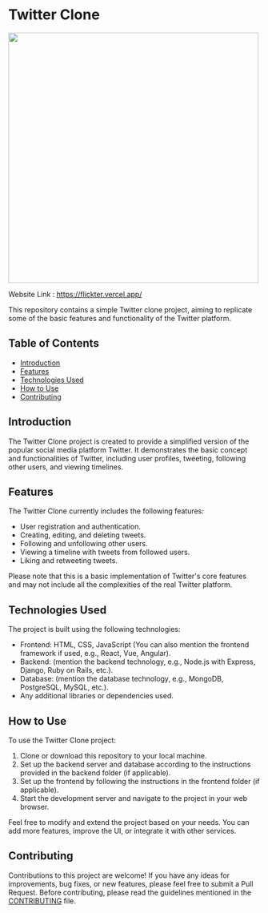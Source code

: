 # Twitter Clone

<img src='https://github.com/olcayhan/twitter-clone/assets/71206063/fb7ec9fb-93c4-416a-bf79-c4fd8477c8d7' width='500px'/>

Website Link : https://flickter.vercel.app/

This repository contains a simple Twitter clone project, aiming to replicate some of the basic features and functionality of the Twitter platform.

## Table of Contents

- [Introduction](#introduction)
- [Features](#features)
- [Technologies Used](#technologies-used)
- [How to Use](#how-to-use)
- [Contributing](#contributing)


## Introduction

The Twitter Clone project is created to provide a simplified version of the popular social media platform Twitter. It demonstrates the basic concept and functionalities of Twitter, including user profiles, tweeting, following other users, and viewing timelines.

## Features

The Twitter Clone currently includes the following features:

- User registration and authentication.
- Creating, editing, and deleting tweets.
- Following and unfollowing other users.
- Viewing a timeline with tweets from followed users.
- Liking and retweeting tweets.

Please note that this is a basic implementation of Twitter's core features and may not include all the complexities of the real Twitter platform.

## Technologies Used

The project is built using the following technologies:

- Frontend: HTML, CSS, JavaScript (You can also mention the frontend framework if used, e.g., React, Vue, Angular).
- Backend: (mention the backend technology, e.g., Node.js with Express, Django, Ruby on Rails, etc.).
- Database: (mention the database technology, e.g., MongoDB, PostgreSQL, MySQL, etc.).
- Any additional libraries or dependencies used.

## How to Use

To use the Twitter Clone project:

1. Clone or download this repository to your local machine.
2. Set up the backend server and database according to the instructions provided in the backend folder (if applicable).
3. Set up the frontend by following the instructions in the frontend folder (if applicable).
4. Start the development server and navigate to the project in your web browser.

Feel free to modify and extend the project based on your needs. You can add more features, improve the UI, or integrate it with other services.

## Contributing

Contributions to this project are welcome! If you have any ideas for improvements, bug fixes, or new features, please feel free to submit a Pull Request. Before contributing, please read the guidelines mentioned in the [CONTRIBUTING](CONTRIBUTING.md) file.

